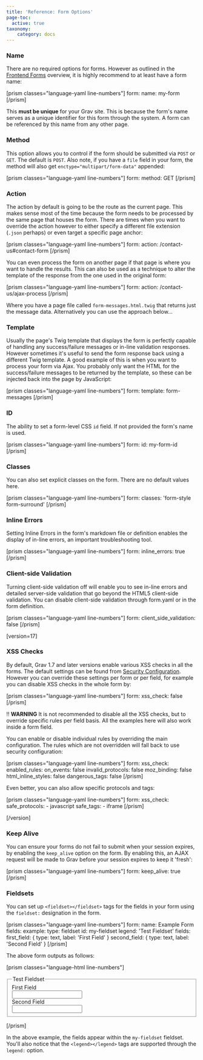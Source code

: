 ```yaml
---
title: 'Reference: Form Options'
page-toc:
  active: true
taxonomy:
    category: docs
---
```



### Name

There are no required options for forms.  However as outlined in the [Frontend Forms](../../forms) overview, it is highly recommend to at least have a form name:

[prism classes="language-yaml line-numbers"]
form:
    name: my-form
[/prism]

This **must be unique** for your Grav site. This is because the form's name serves as a unique identifier for this form through the system.  A form can be referenced by this name from any other page.

### Method

This option allows you to control if the form should be submitted via `POST` or `GET`.  The default is `POST`.  Also note, if you have a `file` field in your form, the method will also get `enctype="multipart/form-data"` appended:

[prism classes="language-yaml line-numbers"]
form:
    method: GET
[/prism]


### Action

The action by default is going to be the route as the current page.  This makes sense most of the time because the form needs to be processed by the same page that houses the form.  There are times when you want to override the action however to either specify a different file extension (`.json` perhaps) or even target a specific page anchor:

[prism classes="language-yaml line-numbers"]
form:
    action: /contact-us#contact-form
[/prism]

You can even process the form on another page if that page is where you want to handle the results.  This can also be used as a technique to alter the template of the response from the one used in the original form:

[prism classes="language-yaml line-numbers"]
form:
    action: /contact-us/ajax-process
[/prism]

Where you have a page file called `form-messages.html.twig` that returns just the message data.  Alternatively you can use the approach below...

### Template

Usually the page's Twig template that displays the form is perfectly capable of handling any success/failure messages or in-line validation responses.  However sometimes it's useful to send the form response back using a different Twig template.  A good example of this is when you want to process your form via Ajax.  You probably only want the HTML for the success/failure messages to be returned by the template, so these can be injected back into the page by JavaScript:

[prism classes="language-yaml line-numbers"]
form:
    template: form-messages
[/prism]

### ID

The ability to set a form-level CSS `id` field. If not provided the form's name is used.

[prism classes="language-yaml line-numbers"]
form:
    id: my-form-id
[/prism]

### Classes

You can also set explicit classes on the form.  There are no default values here.

[prism classes="language-yaml line-numbers"]
form:
    classes: 'form-style form-surround'
[/prism]

### Inline Errors

Setting Inline Errors in the form's markdown file or definition enables the display of in-line errors, an important troubleshooting tool.

[prism classes="language-yaml line-numbers"]
form:
    inline_errors: true
[/prism]

### Client-side Validation

Turning client-side validation off will enable you to see in-line errors and detailed server-side validation that go beyond the HTML5 client-side validation. You can disable client-side validation through form.yaml or in the form definition.

[prism classes="language-yaml line-numbers"]
form:
    client_side_validation: false
[/prism]

[version=17]
### XSS Checks

By default, Grav 1.7 and later versions enable various XSS checks in all the forms. The default settings can be found from [Security Configuration](/basics/grav-configuration#security). However you can override these settings per form or per field, for example you can disable XSS checks in the whole form by:

[prism classes="language-yaml line-numbers"]
form:
    xss_check: false
[/prism]

!! **WARNING** It is not recommended to disable all the XSS checks, but to override specific rules per field basis. All the examples here will also work inside a form field.

You can enable or disable individual rules by overriding the main configuration. The rules which are not overridden will fall back to use security configuration:

[prism classes="language-yaml line-numbers"]
form:
    xss_check:
        enabled_rules:
            on_events: false
            invalid_protocols: false
            moz_binding: false
            html_inline_styles: false
            dangerous_tags: false
[/prism]

Even better, you can also allow specific protocols and tags:

[prism classes="language-yaml line-numbers"]
form:
    xss_check:
        safe_protocols:
            - javascript
        safe_tags:
            - iframe
[/prism]

[/version]

### Keep Alive

You can ensure your forms do not fail to submit when your session expires, by enabling the `keep_alive` option on the form.  By enabling this, an AJAX request will be made to Grav before your session expires to keep it 'fresh':

[prism classes="language-yaml line-numbers"]
form:
    keep_alive: true
[/prism]

### Fieldsets

You can set up `<fieldset></fieldset>` tags for the fields in your form using the `fieldset:` designation in the form.

[prism classes="language-yaml line-numbers"]
form:
    name: Example Form
    fields:
        example:
            type: fieldset
            id: my-fieldset
            legend: 'Test Fieldset'
            fields:
                first_field: { type: text, label: 'First Field' }
                second_field: { type: text, label: 'Second Field' }
[/prism]

The above form outputs as follows:

[prism classes="language-html line-numbers"]
<form action="/grav/example/forms" class="" id="my-example-form" method="post" name="Example Form">
  <fieldset id="my-fieldset">
    <legend>Test Fieldset</legend>
    <div class="form-group">
      <div class="form-label-wrapper">
        <label class="form-label">First Field</label>
      </div>
      <div class="form-data" data-grav-default="null" data-grav-disabled="true" data-grav-field="text">
        <div class="form-input-wrapper">
          <input class="form-input" name="data[first_field]" type="text" value="">
        </div>
      </div>
    </div>
    <div class="form-group">
      <div class="form-label-wrapper">
        <label class="form-label">Second Field</label>
      </div>
      <div class="form-data" data-grav-default="null" data-grav-disabled="true" data-grav-field="text">
        <div class="form-input-wrapper">
          <input class="form-input" name="data[second_field]" type="text" value="">
        </div>
      </div>
    </div>
  </fieldset>
</form>
[/prism]

In the above example, the fields appear within the `my-fieldset` fieldset. You'll also notice that the `<legend></legend>` tags are supported through the `legend:` option.

